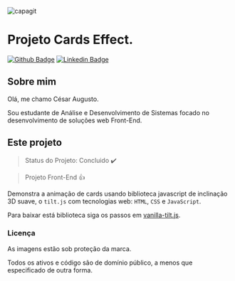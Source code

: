 ![capagit](https://user-images.githubusercontent.com/67242974/112635878-1c994500-8e1b-11eb-94f0-c017b159c160.jpg)

# Projeto Cards Effect.

[![Github Badge](https://img.shields.io/badge/-Github-000?style=flat-square&logo=Github&logoColor=white&link=https://github.com/Cesar4ugusto)](https://github.com/Cesar4ugusto)
[![Linkedin Badge](https://img.shields.io/badge/-LinkedIn-blue?style=flat-square&logo=Linkedin&logoColor=white&linkhttps://www.linkedin.com/in/c%C3%A9sar-augusto-aa8143160//)](https://www.linkedin.com/in/c%C3%A9sar-augusto-aa8143160//)

## Sobre mim

Olá, me chamo César Augusto.

Sou estudante de Análise e Desenvolvimento de Sistemas focado no desenvolvimento de soluções web Front-End.

## Este projeto

> Status do Projeto: Concluido :heavy_check_mark:

> Projeto Front-End :+1:

Demonstra a animação de cards usando biblioteca javascript de inclinação 3D suave, o `tilt.js` com tecnologias web: `HTML`, `CSS` e `JavaScript`.

Para baixar está biblioteca siga os passos em [vanilla-tilt.js](https://micku7zu.github.io/vanilla-tilt.js/).

### Licença

As imagens estão sob proteção da marca.

Todos os ativos e código são de domínio público, a menos que especificado de outra forma.
